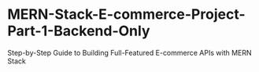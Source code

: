 # MERN-Stack-E-commerce-Project-Part-1-Backend-Only
Step-by-Step Guide to Building Full-Featured E-commerce APIs with MERN Stack
